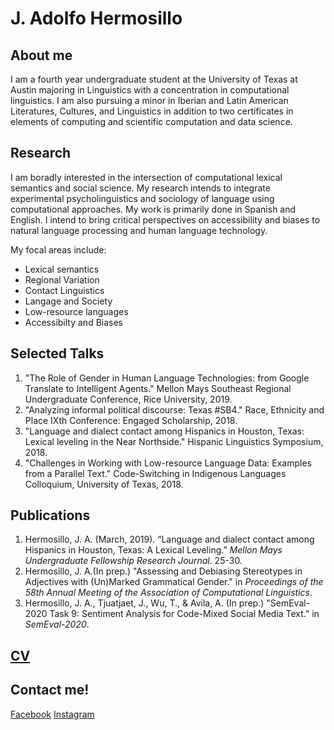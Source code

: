 
# J. Adolfo Hermosillo 
## About me
I am a fourth year undergraduate student at the University of Texas at Austin majoring in Linguistics with a concentration in computational linguistics. I am also pursuing a minor in Iberian and Latin American Literatures, Cultures, and Linguistics in addition to two certificates in elements of computing and scientific computation and data science. 

## Research 
I am boradly interested in the intersection of computational lexical semantics and social science. My research intends to integrate experimental psycholinguistics and sociology of language using computational approaches. My work is primarily done in Spanish and English. I intend to bring critical perspectives on accessibility and biases to natural language processing and human language technology.  

My focal areas include: 
- Lexical semantics
- Regional Variation
- Contact Linguistics
- Langage and Society
- Low-resource languages 
- Accessibilty and Biases

## Selected Talks
1. "The Role of Gender in Human Language Technologies: from Google Translate to Intelligent Agents." Mellon Mays Southeast Regional Undergraduate Conference, Rice University, 2019.
2. "Analyzing informal political discourse: Texas #SB4." Race, Ethnicity and Place IXth Conference: Engaged Scholarship, 2018.
3. "Language and dialect contact among Hispanics in Houston, Texas: Lexical leveling in the Near Northside." Hispanic Linguistics Symposium, 2018.
4. "Challenges in Working with Low-resource Language Data: Examples from a Parallel Text." Code-Switching in Indigenous Languages Colloquium, University of Texas, 2018.

## Publications
1. Hermosillo, J. A. (March, 2019). “Language and dialect contact among Hispanics in Houston, Texas: A Lexical Leveling.” _Mellon Mays Undergraduate Fellowship Research Journal_. 25-30. 
2. Hermosillo, J. A.(In prep.) "Assessing and Debiasing Stereotypes in Adjectives with (Un)Marked Grammatical Gender." in _Proceedings of the 58th Annual Meeting of the Association of Computational Linguistics_. 
3. Hermosillo, J. A., Tjuatjaet, J., Wu, T., & Avila, A. (In prep.) "SemEval-2020 Task 9: Sentiment Analysis for Code-Mixed Social Media Text." in _SemEval-2020_.

## [CV](hermosillo_cv_.pdf)


## Contact me!
[Facebook](https://www.facebook.com/jesus.hermosillorodriguez) [Instagram](http://instagram.com/hermosillo_17)
